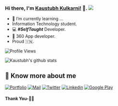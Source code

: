 

### Hi there, I'm [Kaustubh Kulkarni!](https://kaustubh.codes/) 👋.  ![](https://pronoun.cyou/x/y?subject=He&object=Him&height=20)

- 🌱 I’m currently learning ...
- Information Technology student.
- 💻 ***#SelfTaught*** Developer.
- 📱 360 App developer.
- Proud 🇮🇳.


![Profile Views](https://gpvc.arturio.dev/kaustubhk24)


![Kaustubh's github stats](https://github-readme-stats.vercel.app/api?username=kaustubhk24&count_private=true&show_icons=true)


## 🔗 Know more about me 

[![Portfolio](https://img.shields.io/badge/-Portfolio-black?style=for-the-badge&logo=google-chrome&logoColor=white)](https://kaustubh.codes/)
[![Mail](https://img.shields.io/badge/-Say%20Hi!-black?style=for-the-badge&logo=gmail)](mailto:kaustubh@outlook.in)
[![Twitter](https://img.shields.io/badge/-Twitter-black?style=for-the-badge&logo=twitter)](https://twitter.com/kaustubhk24)
[![Linkedin](https://img.shields.io/badge/-LinkedIn-black?style=for-the-badge&logo=Linkedin)](https://www.linkedin.com/in/kaustubhk24/)
[![Google Play](https://img.shields.io/badge/-Google%20Play-black?style=for-the-badge&logo=google-play)](https://play.google.com/store/apps/developer?id=JustInClicks.com)



#### Thank You-🙏🏼
